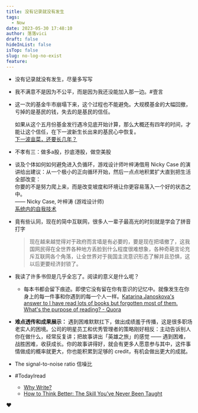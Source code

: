 ```yaml
---
title: 没有记录就没有发生
tags:
  - Now
date: 2023-05-30 17:48:10
author: 落落vici
draft: false
hideInList: false
isTop: false
slug: no-log-no-exist
feature:
---
```

- 没有记录就没有发生，尽量多写写 

- 我不满意不是因为不公平，而是因为我还没能加入那一边。#壹言

- 这一次的基金牛市崩塌下来，这个过程也不能避免。大规模基金的大幅回撤，亏掉的是基民的钱，失去的是基民的信任。
    
    如果从这个五月份基金发行遇冷见底开始计算，那么大概还有四年的时间，才能让这个信任，在下一波新生长出来的基民心中恢复。  
    [下一波韭菜，还要长几年？](https://mp.weixin.qq.com/s/xGFG5nvKjwqrNLT1pKWsSg)  

- 不孝有三：做多a股，抄底港股，做空美股 

- 谈及个体如何如何避免进入负循环，游戏设计师叶梓涛借用 Nicky Case 的演讲给出建议：从一个极小的正向循环开始，然后一点点地积累扩大直到把生活全部改变：    
    你要的不是努力爬上来，而是改变坡度和环境让你更容易落入一个好的状态之中。  
    —— Nicky Case, 叶梓涛 (游戏设计师)  
     [系统内的自我技术](https://xpaidia.zhubai.love/posts/2090149261441417216)  

- 竟有些认同，现在的简中互联网，很多人一辈子最高光的时刻就是学会了拼音打字
	> 现在越来越觉得对于政府而言墙是有必要的，要是现在把墙撤了，这我国网民得在全世界各种地方丢脸到什么程度很难想象，各种奇葩言论充斥互联网各个角落，让全世界对于我国主流意识形态了解并且恐惧，这以后更要经济封锁了。  

- 我读了许多书但是几乎全忘了。阅读的意义是什么呢？
	- 每本书都会留下痕迹。即使它没有留在你有意识的记忆中。就像发生在你身上的每一件事和你遇到的每一个人一样。[Katarina Janoskova's answer to I have read lots of books but forgotten most of them. What's the purpose of reading? - Quora](https://www.quora.com/I-have-read-lots-of-books-but-forgotten-most-of-them-Whats-the-purpose-of-reading-2/answer/Katarina-Janoskova?utm_source=substack&utm_medium=email)

- **难点透传和成果展示：**
	遇到困难默默扛下，做出成绩羞于传播，这是很多职场老实人的困境。公司的明星员工和优秀管理者的策略刚好相反：主动告诉别人你在做什么，经常反复讲；把故事讲出「英雄之旅」的感觉 —— 遇到困难，战胜困难，收获成长。你的故事讲得好，就会有更多人愿意参与其中，这件事情做成的概率就更大，你也能积累到足够的 credit，有机会做出更大的成就。

- The signal-to-noise ratio 信噪比 

- #TodayIread 
	- [Why Write?](https://fs.blog/why-write/)
	- [How to Think Better: The Skill You’ve Never Been Taught](https://fs.blog/how-to-think/)


❤